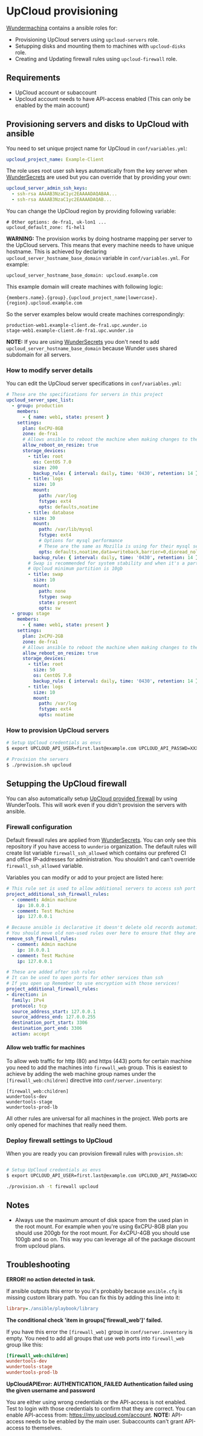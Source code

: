 # UpCloud provisioning

[Wundermachina](https://github.com/wunderkraut/wundermachina) contains a ansible roles for:
* Provisioning UpCloud servers using `upcloud-servers` role.
* Setupping disks and mounting them to machines with `upcloud-disks` role.
* Creating and Updating firewall rules using `upcloud-firewall` role.

## Requirements
* UpCloud account or subaccount
* Upcloud account needs to have API-access enabled (This can only be enabled by the main account)

## Provisioning servers and disks to UpCloud with ansible

You need to set unique project name for UpCloud in `conf/variables.yml`:
```yml
upcloud_project_name: Example-Client
```

The role uses root user ssh keys automatically from the key server when [WunderSecrets](https://github.com/wunderio/wundersecrets) are used but you can override that by providing your own:
```yml
upcloud_server_admin_ssh_keys:
  - ssh-rsa AAAAB3NzaC1yc2EAAAADAQABAA...
  - ssh-rsa AAAAB3NzaC1yc2EAAAADAQAB...
```

You can change the UpCloud region by providing following variable:
```
# Other options: de-fra1, uk-lon1 ...
upcloud_default_zone: fi-hel1
```

**WARNING:** The provision works by doing hostname mapping per server to the UpCloud servers. This means that every machine needs to have unique hostname. This is achieved by declaring `upcloud_server_hostname_base_domain` variable in `conf/variables.yml`. For example:

```
upcloud_server_hostname_base_domain: upcloud.example.com
```

This example domain will create machines with following logic:
```
{members.name}.{group}.{upcloud_project_name|lowercase}.{region}.upcloud.example.com
```

So the server examples below would create machines correspondingly:
```
production-web1.example-client.de-fra1.upc.wunder.io
stage-web1.example-client.de-fra1.upc.wunder.io
```

**NOTE:** If you are using [WunderSecrets](https://github.com/wunderio/wundersecrets) you don't need to add `upcloud_server_hostname_base_domain` because Wunder uses shared subdomain for all servers.

### How to modify server details

You can edit the UpCloud server specifications in `conf/variables.yml`:

```yaml
# These are the specifications for servers in this project
upcloud_server_spec_list:
  - group: production
    members:
      - { name: web1, state: present }
    settings:
      plan: 6xCPU-8GB
      zone: de-fra1
      # Allows ansible to reboot the machine when making changes to the disks
      allow_reboot_on_resize: true
      storage_devices:
        - title: root
          os: CentOS 7.0
          size: 200
          backup_rule: { interval: daily, time: '0430', retention: 14 }
        - title: logs
          size: 10
          mount:
            path: /var/log
            fstype: ext4
            opts: defaults,noatime
        - title: database
          size: 30
          mount:
            path: /var/lib/mysql
            fstype: ext4
            # Options for mysql performance
            # These are the same as Mozilla is using for their mysql servers: https://bugzilla.mozilla.org/show_bug.cgi?id=874039
            opts: defaults,noatime,data=writeback,barrier=0,dioread_nolock
          backup_rule: { interval: daily, time: '0430', retention: 14 }
        # Swap is recommended for system stability and when it's a partition it can be excluded from backups
        # Upcloud minimum partition is 10gb
        - title: swap
          size: 10
          mount:
            path: none
            fstype: swap
            state: present
            opts: sw
  - group: stage
    members:
      - { name: web1, state: present }
    settings:
      plan: 2xCPU-2GB
      zone: de-fra1
      # Allows ansible to reboot the machine when making changes to the disks
      allow_reboot_on_resize: true
      storage_devices:
        - title: root
          size: 50
          os: CentOS 7.0
          backup_rule: { interval: daily, time: '0430', retention: 14 }
        - title: logs
          size: 10
          mount:
            path: /var/log
            fstype: ext4
            opts: noatime
```

### How to provision UpCloud servers
```bash
# Setup UpCloud credentials as envs
$ export UPCLOUD_API_USER=first.last@example.com UPCLOUD_API_PASSWD=XXXXXXXXXX

# Provision the servers
$ ./provision.sh upcloud
```

## Setupping the UpCloud firewall

You can also automatically setup [UpCloud provided firewall](https://www.upcloud.com/support/firewall/) by using WunderTools. This will work even if you didn't provision the servers with ansible.

### Firewall configuration

Default firewall rules are applied from [WunderSecrets](https://github.com/wunderio/wundersecrets). You can only see this repository if you have access to `wunderio` organization. The default rules will create list variable `firewall_ssh_allowed` which contains our prefered CI and office IP-addresses for administration. You shouldn't and can't override `firewall_ssh_allowed` variable.

Variables you can modify or add to your project are listed here:
```yml
# This rule set is used to allow additional servers to access ssh port
project_additional_ssh_firewall_rules:
  - comment: Admin machine
    ip: 10.0.0.1
  - comment: Test Machine
    ip: 127.0.0.1

# Because ansible is declarative it doesn't delete old records automatically
# You should move old non-used rules over here to ensure that they are deleted.
remove_ssh_firewall_rules:
  - comment: Admin machine
    ip: 10.0.0.1
  - comment: Test Machine
    ip: 127.0.0.1

# These are added after ssh rules
# It can be used to open ports for other services than ssh
# If you open up Remember to use encryption with those services!
project_additional_firewall_rules:
- direction: in
  family: IPv4
  protocol: tcp
  source_address_start: 127.0.0.1
  source_address_end: 127.0.0.255
  destination_port_start: 3306
  destination_port_end: 3306
  action: accept
```

#### Allow web traffic for machines
To allow web traffic for http (80) and https (443) ports for certain machine you need to add the machines into `firewall_web` group. This is easiest to achieve by adding the web machine group names under the `[firewall_web:children]` directive into `conf/server.inventory`:

```
[firewall_web:children]
wundertools-dev
wundertools-stage
wundertools-prod-lb
```

All other rules are universal for all machines in the project. Web ports are only opened for machines that really need them.

### Deploy firewall settings to UpCloud

When you are ready you can provision firewall rules with `provision.sh`:
```bash

# Setup UpCloud credentials as envs
$ export UPCLOUD_API_USER=first.last@example.com UPCLOUD_API_PASSWD=XXXXXXXXXX

./provision.sh -t firewall upcloud
```

## Notes

* Always use the maximum amount of disk space from the used plan in the root mount. For example when you're using 6xCPU-8GB plan you should use 200gb for the root mount. For 4xCPU-4GB you should use 100gb and so on. This way you can leverage all of the package discount from upcloud plans.


## Troubleshooting
**ERROR! no action detected in task.**

If ansible outputs this error to you it's probably because `ansible.cfg` is missing custom library path. You can fix this by adding this line into it:

```ini
library=./ansible/playbook/library
```

**The conditional check 'item in groups['firewall_web']' failed.**

If you have this error the `[firewall_web]` group in `conf/server.inventory` is empty. You need to add all groups that use web ports into `firewall_web` group like this:

```ini
[firewall_web:children]
wundertools-dev
wundertools-stage
wundertools-prod-lb
```

**UpCloudAPIError: AUTHENTICATION_FAILED Authentication failed using the given username and password**

You are either using wrong credentials or the API-access is not enabled. Test to login with those credentials to confirm that they are correct. You can enable API-access from: https://my.upcloud.com/account. **NOTE:** API-access needs to be enabled by the main user. Subaccounts can't grant API-access to themselves.